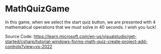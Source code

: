# MathQuizGame

In this game, when we select the start quiz button, we are presented with 4 mathematical operations that we must solve in 40 seconds. I wish you luck!

Source Code: https://learn.microsoft.com/en-us/visualstudio/get-started/csharp/tutorial-windows-forms-math-quiz-create-project-add-controls?view=vs-2022
